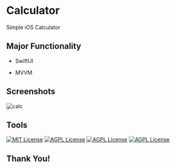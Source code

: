 # Calculator
Simple iOS Calculator


## Major Functionality

- SwiftUI

- MVVM


## Screenshots
<!--
-->
</p>

![calc](https://github.com/Dima-Bulgakov/Calculator/assets/111886499/0d5a34f2-4130-46c6-bf9a-9e3833afc510)


## Tools

[![MIT License](https://img.shields.io/badge/-Swift-orange)](https://developer.apple.com/swift/)
[![AGPL License](https://img.shields.io/badge/-iOS-black)](https://www.apple.com/ios/ios-16/)
[![AGPL License](https://img.shields.io/badge/-SwiftUI-Green)](https://www.apple.com/ios/ios-16/)
[![AGPL License](https://img.shields.io/badge/-MVVM-Blue)](https://www.apple.com/ios/ios-16/)
## Thank You!
